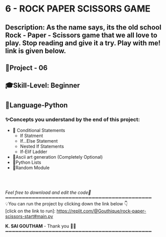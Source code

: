 # 6 - ROCK PAPER SCISSORS GAME
## Description: As the name says, its the old school Rock - Paper - Scissors game that we all love to play. Stop reading and give it a try. Play with me! link is given below.
## 📝Project - 06
## 🎓Skill-Level: Beginner
## 🎨Language-Python
### ✨Concepts you understand by the end of this project:  
- 📌 Conditional Statements
   - If Statment
   - If...Else Statement
   - Nested If Statements
   - If-Elif Ladder 
- 📌Ascii art generation (Completely Optional)
- 📌Python Lists
- 📌Random Module
<br/>

<br/>

_Feel free to download and edit the code💨_
➖➖➖➖➖➖➖➖➖➖➖➖➖➖➖➖➖➖➖➖➖➖➖➖➖➖➖➖➖➖➖➖➖➖➖➖➖➖➖➖➖➖➖➖<br/>
💡You can run the project by clicking down the link below 👇 <br/>
[click on the link to run]: https://replit.com/@Gouthique/rock-paper-scissors-start#main.py <br/>

**K. SAI GOUTHAM** - Thank you 👋🏻
➖➖➖➖➖➖➖➖➖➖➖➖➖➖➖➖➖➖➖➖➖➖➖➖➖➖➖➖➖➖➖➖➖➖➖➖➖➖➖➖➖➖➖➖
